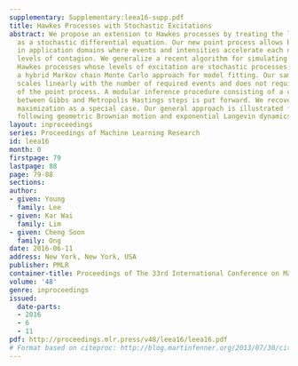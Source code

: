 ```yaml
---
supplementary: Supplementary:leea16-supp.pdf
title: Hawkes Processes with Stochastic Excitations
abstract: We propose an extension to Hawkes processes by treating the levels of self-excitation
  as a stochastic differential equation. Our new point process allows better approximation
  in application domains where events and intensities accelerate each other with correlated
  levels of contagion. We generalize a recent algorithm for simulating draws from
  Hawkes processes whose levels of excitation are stochastic processes, and propose
  a hybrid Markov chain Monte Carlo approach for model fitting. Our sampling procedure
  scales linearly with the number of required events and does not require stationarity
  of the point process. A modular inference procedure consisting of a combination
  between Gibbs and Metropolis Hastings steps is put forward. We recover expectation
  maximization as a special case. Our general approach is illustrated for contagion
  following geometric Brownian motion and exponential Langevin dynamics.
layout: inproceedings
series: Proceedings of Machine Learning Research
id: leea16
month: 0
firstpage: 79
lastpage: 88
page: 79-88
sections: 
author:
- given: Young
  family: Lee
- given: Kar Wai
  family: Lim
- given: Cheng Soon
  family: Ong
date: 2016-06-11
address: New York, New York, USA
publisher: PMLR
container-title: Proceedings of The 33rd International Conference on Machine Learning
volume: '48'
genre: inproceedings
issued:
  date-parts:
  - 2016
  - 6
  - 11
pdf: http://proceedings.mlr.press/v48/leea16/leea16.pdf
# Format based on citeproc: http://blog.martinfenner.org/2013/07/30/citeproc-yaml-for-bibliographies/
---
```

